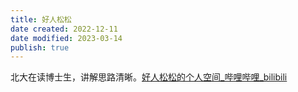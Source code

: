 ```yaml
---
title: 好人松松
date created: 2022-12-11
date modified: 2023-03-14
publish: true
---
```


北大在读博士生，讲解思路清晰。[好人松松的个人空间_哔哩哔哩_bilibili](https://space.bilibili.com/2078781964)